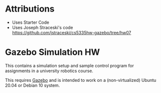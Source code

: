 
# Attributions  
-  Uses Starter Code   
- Uses Joseph Straceski's code  
    https://github.com/jstraceski/cs5335hw-gazebo/tree/hw07

# Gazebo Simulation HW

This contains a simulation setup and sample control program for assignments in a
university robotics course.

This requires [Gazebo](http://gazebosim.org/) and is intended to work on a
(non-virtualized) Ubuntu 20.04 or Debian 10 system.
